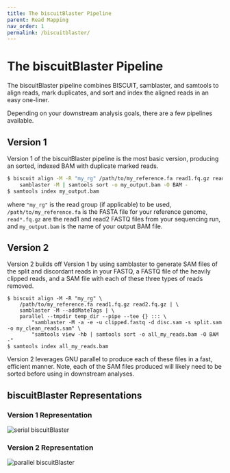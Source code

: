 ```yaml
---
title: The biscuitBlaster Pipeline
parent: Read Mapping
nav_order: 1
permalink: /biscuitblaster/
---
```


# The biscuitBlaster Pipeline

The biscuitBlaster pipeline combines BISCUIT, samblaster, and samtools to align
reads, mark duplicates, and sort and index the aligned reads in an easy
one-liner.

Depending on your downstream analysis goals, there are a few pipelines available.

## Version 1

Version 1 of the biscuitBlaster pipeline is the most basic version, producing an
sorted, indexed BAM with duplicate marked reads.

```bash
$ biscuit align -M -R "my_rg" /path/to/my_reference.fa read1.fq.gz read2.fq.gz | 
    samblaster -M | samtools sort -o my_output.bam -O BAM -
$ samtools index my_output.bam
```
where `"my_rg"` is the read group (if applicable) to be used,
`/path/to/my_reference.fa` is the FASTA file for your reference genome,
`read*.fq.gz` are the read1 and read2 FASTQ files from your sequencing run, and
`my_output.bam` is the name of your output BAM file.

## Version 2

Version 2 builds off Version 1 by using samblaster to generate SAM files of the
split and discordant reads in your FASTQ, a FASTQ file of the heavily clipped
reads, and a SAM file with each of these three types of reads removed.

```base
$ biscuit align -M -R "my_rg" \
    /path/to/my_reference.fa read1.fq.gz read2.fq.gz | \
    samblaster -M --addMateTags | \
    parallel --tmpdir temp_dir --pipe --tee {} ::: \
        "samblaster -M -a -e -u clipped.fastq -d disc.sam -s split.sam -o my_clean_reads.sam" \
        "samtools view -hb | samtools sort -o all_my_reads.bam -O BAM -"
$ samtools index all_my_reads.bam
```

Version 2 leverages GNU parallel to produce each of these files in a fast,
efficient manner. Note, each of the SAM files produced will likely need to be
sorted before using in downstream analyses.

## biscuitBlaster Representations

### Version 1 Representation

![serial biscuitBlaster](/biscuit/assets/serial_cookie_monster.gif)

### Version 2 Representation

![parallel biscuitBlaster](/biscuit/assets/parallel_cookie_monster.gif)
